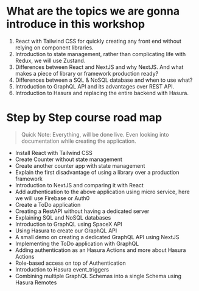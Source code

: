# What are the topics we are gonna introduce in this workshop

1. React with Tailwind CSS for quickly creating any front end without relying on component libraries.
2. Introduction to state management, rather than complicating life with Redux, we will use Zustand.
3. Differences between React and NextJS and why NextJS. And what makes a piece of library or framework production ready?
4. Differences between a SQL & NoSQL database and when to use what?
5. Introduction to GraphQL API and its advantages over REST API.
6. Introduction to Hasura and replacing the entire backend with Hasura.

# Step by Step course road map

> Quick Note: Everything, will be done live. Even looking into documentation while creating the application.

- Install React with Tailwind CSS
- Create Counter without state management
- Create another counter app with state management
- Explain the first disadvantage of using a library over a production framework
- Introduction to NextJS and comparing it with React
- Add authentication to the above application using micro service, here we will use Firebase or Auth0
- Create a ToDo application
- Creating a RestAPI without having a dedicated server
- Explaining SQL and NoSQL databases
- Introduction to GraphQL using SpaceX API
- Using Hasura to create our GraphQL API
- A small demo on creating a dedicated GraphQL API using NextJS
- Implementing the ToDo application with GraphQL
- Adding authentication as an Hasura Actions and more about Hasura Actions
- Role-based access on top of Authentication
- Introduction to Hasura event_triggers
- Combining multiple GraphQL Schemas into a single Schema using Hasura Remotes
